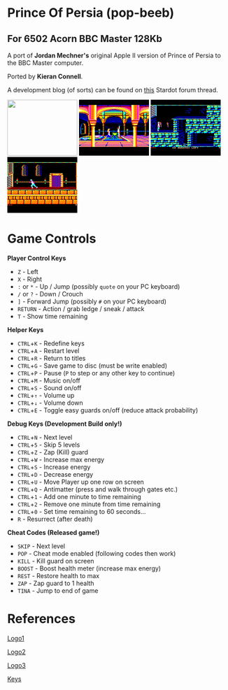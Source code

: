 # Prince Of Persia (pop-beeb)
## For 6502 Acorn BBC Master 128Kb 
A port of **Jordan Mechner's** original Apple II version of Prince of Persia to the BBC Master computer.

Ported by **Kieran Connell**.

A development blog (of sorts) can be found on [this](http://www.stardot.org.uk/forums/viewtopic.php?f=53&t=13079) Stardot forum thread.


<p float="left">
<img src="https://github.com/kieranhj/pop-beeb/raw/master/Notes/TitleScreen.png.png" width="160" height="128" />
<img src="https://github.com/kieranhj/pop-beeb/raw/master/Notes/PrincessScreen.png" width="160" height="128" />
<img src="https://github.com/kieranhj/pop-beeb/raw/master/Notes/LevelScreen1.png" width="160" height="128" />
<img src="https://github.com/kieranhj/pop-beeb/raw/master/Notes/LevelScreen2.png" width="160" height="128" />

# Game Controls

**Player Control Keys**

* `Z` - Left
* `X` - Right
* `:` or `*` - Up / Jump (possibly  `quote` on your PC keyboard)
* `/` or `?` - Down / Crouch
* `]` - Forward Jump (possibly `#` on your PC keyboard)
* `RETURN` - Action / grab ledge / sneak / attack
* `T` - Show time remaining

**Helper Keys**

* `CTRL`+`K` - Redefine keys
* `CTRL`+`A` - Restart level
* `CTRL`+`R` - Return to titles
* `CTRL`+`G` - Save game to disc (must be write enabled)
* `CTRL`+`P` - Pause (`P` to step or any other key to continue)
* `CTRL`+`M` - Music on/off 
* `CTRL`+`S` - Sound on/off
* `CTRL`+`↑` - Volume up
* `CTRL`+`↓` - Volume down
* `CTRL`+`E` - Toggle easy guards on/off (reduce attack probability)

**Debug Keys (Development Build only!)**

* `CTRL`+`N` - Next level
* `CTRL`+`5` - Skip 5 levels
* `CTRL`+`Z` - Zap (Kill) guard
* `CTRL`+`W` - Increase max energy
* `CTRL`+`S` - Increase energy
* `CTRL`+`D` - Decrease energy
* `CTRL`+`U` - Move Player up one row on screen
* `CTRL`+`Q` - Antimatter (press and walk through gates etc.)
* `CTRL`+`1` - Add one minute to time remaining
* `CTRL`+`2` - Remove one minute from time remaining
* `CTRL`+`0` - Set time remaining to 60 seconds...
* `R` - Resurrect (after death)

**Cheat Codes (Released game!)**

* `SKIP` - Next level
* `POP` - Cheat mode enabled (following codes then work)
* `KILL` - Kill guard on screen
* `BOOST` - Boost health meter (increase max energy)
* `REST` - Restore health to max
* `ZAP` - Zap guard to 1 health
* `TINA` - Jump to end of game

# References

[Logo1](http://edit.tf/#8:QIECBAgQIECBAgQIECBAgQIECBAgQIECBAgQIECBAgQIECAigNf2qBUvQf2qBAgQav6BAvS6v69Bq_oECBAgQIECBAgQICKA1_f79X9V_fpf79fq_r2v9rv_r1W_-vQfvqD-_SoP7VAgIoDX9rq1f0H9qg_9eGr-ga_2ur-gQav6DV__tf7XR8_tUCAigNf2urV_Qf2qBHr_6v6Br_a6v6BBq_oMXPmx_tdX9elQICKA1_-_tX9B_-tPn7_q_oGv9rq_oEGr_8Rb36H-11f0CBAgQIECBAgQIECBAgQIECBAgQIECBAgQIECBAgQIECBAgQIECAkgNf2qBUvQf2qBAgQav6BAvS6v69Bq_oECBAgQIECBAgQICSA1_f79X9V_fpf79fq_r2v9rv_r1W_-vQfvqD-_SoP7VAgJIDX9rq1f0H9qg_9eGr-ga_2ur-gQav6DV__tf7XR8_tUCAkgNf2urV_Qf2qBHr_6v6Br_a6v6BBq_oMXPmx_tdX9elQICSA1_-_tX9B_-tPn7_q_oGv9rq_oEGr_8Rb36H-11f0CBAgQIECBAgQIECBAgQIECBAgQIECBAgQIECBAgQIECBAgQIECAmgNf2qBUvQf2qBAgQav6BAvS6v69Bq_oECBAgQIECBAgQICaA1_f79X9V_fpf79fq_r2v9rv_r1W_-vQfvqD-_SoP7VAgJoDX9rq1f0H9qg_9eGr-ga_2ur-gQav6DV__tf7XR8_tUCAmgNf2urV_Qf2qBHr_6v6Br_a6v6BBq_oMXPmx_tdX9elQICaA1_-_tX9B_-tPn7_q_oGv9rq_oEGr_8Rb36H-11f0CBAgQIECBAgQIECBAgQIECBAgQIECBAgQIECBAgQIECBAgQIECAogNf2qBUvQf2qBAgQav6BAvS6v69Bq_oECBAgQIECBAgQICiA1_f79X9V_fpf79fq_r2v9rv_r1W_-vQfvqD-_SoP7VAgKIDX9rq1f0H9qg_9eGr-ga_2ur-gQav6DV__tf7XR8_tUCAogNf2urV_Qf2qBHr_6v6Br_a6v6BBq_oMXPmx_tdX9elQICiA1_-_tX9B_-tPn7_q_oGv9rq_oEGr_8Rb36H-11f0CBAgQIECBAgQIECBAgQIECBAgQIECBAgQIECBAgQIECBAgQIECA)

[Logo2](http://edit.tf/#8:QIECBAgQIECBAgQIECBAgQIECBAgQIECBAgQIECBAgQIECAigNf2qBUvQf2qBAgQav6BAvS6v69Bq_oECBAgQIECBAgQICKA1_f79X9V_fpf79fq_r2v9rv_r1W_-vQfvqD-_SoP7VAgIoDX9rq1f0H9qg_9eGr-ga_2ur-gQav6DV__tf7XR8_tUCAigNf2urV_Qf2qBHr_6v6Br_a6v6BBq_oMXPmx_tdX9elQICKA1_-_tX9B_-tPn7_q_oGv9rq_oEGr_8Rb36H-11f0CBAgQIECBAgQIECBAgQIECBAgQIECBAgQIECBAgQIECBAgQIECAkgNf2qBUvQf2qBAgQav6BAvS6v69Bq_oECBAgQIECBAgQICSA1_f79X9V_fpf79fq_r2v9rv_r1W_-vQfvqD-_SoP7VAgJIDX9rq1f0H9qg_9eGr-ga_2ur-gQav6DV__tf7XR8_tUCAkgNf2urV_Qf0CBAgQIECBAgQIECBAgQIECDmx_tdX9elQICSA1_-_tX9B_Gh6HLTux5UE_MgoZeXPThJDH6H-11f0CBAgQIECBAgQIECAagoctO7HlQT8yChl5c9OEkMQIECBAgQIECAmgNf2qBUvQf0CBAgQIECBAgQIECBAgQIECBAgQIECBAgQICaA1_f79X9V_fpf79fq_r2v9rv_r1W_-vQfvqD-_SoP7VAgJoDX9rq1f0H9qg_9eGr-ga_2ur-gQav6DV__tf7XR8_tUCAmgNf2urV_Qf2qBHr_6v6Br_a6v6BBq_oMXPmx_tdX9elQICaA1_-_tX9B_-tPn7_q_oGv9rq_oEGr_8Rb36H-11f0CBAgQIECBAgQIECBAgQIECBAgQIECBAgQIECBAgQIECBAgQIECAogNf2qBUvQf2qBAgQav6BAvS6v69Bq_oECBAgQIECBAgQICiA1_f79X9V_fpf79fq_r2v9rv_r1W_-vQfvqD-_SoP7VAgKIDX9rq1f0H9qg_9eGr-ga_2ur-gQav6DV__tf7XR8_tUCAogNf2urV_Qf2qBHr_6v6Br_a6v6BBq_oMXPmx_tdX9elQICiA1_-_tX9B_-tPn7_q_oGv9rq_oEGr_8Rb36H-11f0CBAgQIECBAgQIECBAgQIECBAgQIECBAgQIECBAgQIECBAgQIECA)

[Logo3](http://edit.tf/#8:MIECBAgQIECBAgQIECBAgQIECBAgQIECBAgQIECBAgQIECAigNf2qBUvQf2qBAgQav6BAvS6v69Bq_oECBAgQIECBAgQICKA1_f79X9V_fpf79fq_r2v9rv_r1W_-vQfvqD-_SoP7VAgIoDX9rq1f0H9qg_9eGr-ga_2ur-gQav6DV__tf7XR8_tUCAigNf2urV_Qf2qBHr_6v6Br_a6v6BBq_oMXPmx_tdX9elQICKA1_-_tX9B_-tPn7_q_oGv9rq_oEGr_8Rb36H-11f0CBAgQIECBAgQIECBAgQIECBAgQIECBAgQIECBAgQIECBAgQIECAkgNf2qBUvQf2qBAgQav6BAvS6v69Bq_oECBAgQIECBAgQICSA1_f79X9V_fpf79fq_r2v9rv_r1W_-vQfvqD-_SoP7VAgJIDX9rq1f0H9qg_9eGr-ga_2ur-gQav6DV__tf7XR8_tUCAkgNf2urV_Qf2qBGjRokaBCjQokaBAiRoEWPmx_tdX9elQICSA1_-_tX9B_Gh6HLTux5UG_MgoZeXPThJDH6H-11f0CBAgQIECBAgQIECAagoctO7HlQT8yChl5c9OEkMQIECBAgQIECAmgNf2qBUvQf2iBAgQYOCBAgQYOCBBg4IECBAgQIECBAgQICaA1_f79X9V_fpf79fq_r2v9rv_r1W_-vQfvqD-_SoP7VAgJoDX9rq1f0H9qg_9eGr-ga_2ur-gQav6DV__tf7XR8_tUCAmgNf2urV_Qf2qBHr_6v6Br_a6v6BBq_oMXPmx_tdX9elQICaA1_-_tX9B_-tPn7_q_oGv9rq_oEGr_8Rb36H-11f0CBAgQIECBAgQIECBAgQIECBAgQIECBAgQIECBAgQIECBAgQIECAogNf2qBUvQf2qBAgQav6BAvS6v69Bq_oECBAgQIECBAgQICiA1_f79X9V_fpf79fq_r2v9rv_r1W_-vQfvqD-_SoP7VAgKIDX9rq1f0H9qg_9eGr-ga_2ur-gQav6DV__tf7XR8_tUCAogNf2urV_Qf2qBHr_6v6Br_a6v6BBq_oMXPmx_tdX9elQICiA1_-_tX9B_-tPn7_q_oGv9rq_oEGr_8Rb36H-11f0CBAgQIECBAgQIECBAgQIECBAgQIECBAgQIECBAgQIECBAgQIECA)

[Keys](http://edit.tf/#8:CHQY1AgQIECBAgoctO7HlQb8yChl5c9OFAgQIECBAgQDEBwIdBjUCBAgQIECChy07seVBvzIKGXlz04UCBAgQIECBAgQHECBAgQIECBAgQIECBAgQIECBAgQIECBAgQIECBAgQIECBAgQIECBAgQIECBBi8oJW_lkw7kE3Lj0bsvJAgQIECBAgQIECANQ38umXIg6b0EKFDQTcPPpl5IMXlBL05eWHcgh7927Ls2IA6BAgQIECBAgQIECBAgQIECBAgQIECBAgQIECBAgQIECBAgDy8vnm6CoECBAgQWkCDAgQTMubogQIECBAgQIECBAgQIECAKgQIECBAgQIECBBYQIMCBBS059HRAgQIECBAgQIECBAgQIASBAgQIECBAgQIECpAgwIEFXggXoJXXbwQIECBAgQIECBAgBIECBAgQIECBAgQP0CDAgQRN_fcgXoIfLf1x6ECBAgQIECAGgQIECBAgQIECBBdQIMCBBG38u-HlkQSuu3ggQIECBAgQIAaBAgQIECClFqVaU5AgwIEEHH0079yBAgQIECBAgQIECBAgDIECBAgQIECBAgQVECDAgQVNO3Kg5ZduHTu07s6BAgQIECBAgQIECBAgQIECBAgQIECBAgQIECBAgQIECBAgQIECBAgQIA6BAgQIECCHUpTFstAgwIEFLLky5tO7Kg15fPNAgQIECBAgAoECBAgQIIdSlMWwUCDAgQUsvPph5dEGzL2y7ECBAgQIECACgQIECBAgh1KUxbSQIMCBBSy9OvLcg6b0HTT02ZeaBAgQIA6BAgQIECCHUpTFsdAgwIEFPD2yoM-HblQdN6DJp540CBAgDoECBAgQIIdSlMW0ECDAgQUMPXnlQIECBAgQIECBAgQIECACgQIECBAgh1KUxbNQIMCBBN689ONBv3L9-bMgQIECBAgQIAKBAgQIECCHUpTFtNAgwIEFPf13ZEG_cv35syBAgQIECBAgQIECBAgQIECBAgQIECBAgQIECBAgQIECBAgQIECBAgQIECBAgQRt_JBt38sqDRl2cECqpZoRUE2DOqwZiDfuQZNPPGgQIECBAgQIECBAgQIECBAgQIECBAgQIECBAgQIECBAgQIECBAgCHQ6BAgQUKUWnTQQZ1lBLi2UFSeghz51STOqxUCBAgQIDiA)